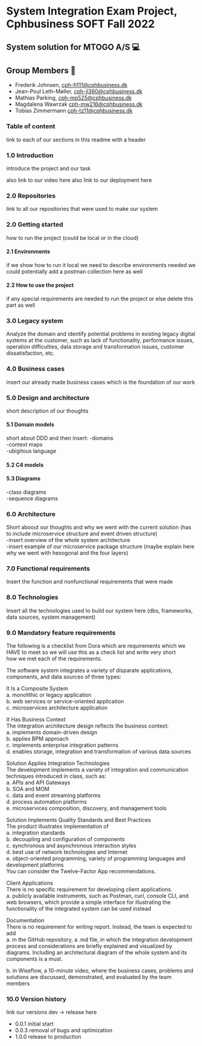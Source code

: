 # System Integration Exam Project, Cphbusiness SOFT Fall 2022     
  
## System solution for MTOGO A/S :computer:    

## Group Members :wave:     

- Frederik Johnsen, cph-fj111@cphbusiness.dk
- Jean-Poul Leth-Møller, cph-jl360@cphbusiness.dk
- Mathias Parking, cph-mp525@cphbusiness.dk
- Magdalena Wawrzak cph-mw216@cphbusiness.dk
- Tobias Zimmermann cph-tz11@cphbusiness.dk

### Table of content
link to each of our sections in this readme with a header
      
### 1.0 Introduction    
introduce the project and our task  
  
also link to our video here
also link to our deployment here  

### 2.0 Repositories
link to all our repositories that were used to make our system  

### 2.0 Getting started  
how to run the project (could be local or in the cloud)

#### 2.1 Environments
if we show how to run it local we need to describe environments needed
we could potentially add a postman collection here as well
  
#### 2.2 How to use the project  
if any special requirements are needed to run the project or else delete this part as well

### 3.0 Legacy system  
Analyze the domain and identify potential problems in existing legacy digital systems at the 
customer, such as lack of functionality, performance issues, operation difficulties, data 
storage and transformation issues, customer dissatisfaction, etc.  

### 4.0 Business cases
insert our already made business cases which is the foundation of our work  

### 5.0 Design and architecture
short description of our thoughts  
  
#### 5.1 Domain models 
short about DDD and then insert:
-domains  
-context maps  
-ubigitous language 
  
#### 5.2 C4 models  
  
#### 5.3 Diagrams  
-class diagrams  
-sequence diagrams  
  
### 6.0 Architecture
Short aboout our thoughts and why we went with the current solution (has to include microservice structure and event driven structure)  
-insert overview of the whole system architecture  
-insert example of our microservice package structure (maybe explain here why we went with hexogonal and the four layers)   
  
### 7.0 Functional requirements  
Insert the function and nonfunctional requirements that were made  
  
### 8.0 Technologies  
Insert all the technologies used to build our system here
(dbs, frameworks, data sources, system management)  
  
### 9.0 Mandatory feature requirements  
The following is a checklist from Dora which are requirements which we HAVE to meet so we will use this as a check list and write very short  
how we met each of the requirements.   
   
The software system integrates a variety of disparate applications, components, and data sources
of three types: 
  
It Is a Composite System   
a. monolithic or legacy application  
b. web services or service-oriented application  
c. microservices architecture application  
  
It Has Business Context  
The integration architecture design reflects the business context:  
a. implements domain-driven design  
b. applies BPM approach  
c. implements enterprise integration patterns  
d. enables storage, integration and transformation of various data sources  
  
Solution Applies Integration Technologies  
The development implements a variety of integration and communication techniques introduced 
in class, such as:  
a. APIs and API Gateways  
b. SOA and MOM  
c. data and event streaming platforms  
d. process automation platforms  
e. microservices composition, discovery, and management tools  
  
Solution Implements Quality Standards and Best Practices  
The product illustrates implementation of  
a. integration standards  
b. decoupling and configuration of components  
c. synchronous and asynchronous interaction styles  
d. best use of network technologies and Internet  
e. object-oriented programming, variety of programming languages and development 
platforms  
You can consider the Twelve-Factor App recommendations.  
  
Client Applications  
There is no specific requirement for developing client applications.  
a. publicly available instruments, such as Postman, curl, console CLI, and web browsers, 
which provide a simple interface for illustrating the functionality of the integrated system 
can be used instead  
  
Documentation  
There is no requirement for writing report. Instead, the team is expected to add  
a. in the GitHub repository, a .md file, in which the integration development process and 
considerations are briefly explained and visualized by diagrams. Including an 
architectural diagram of the whole system and its components is a must.  

b. in Wiseflow, a 10-minute video, where the business cases, problems and solutions
are discussed, demonstrated, and evaluated by the team members  
  
  
### 10.0 Version history  
link our versions dev -> release here
- 0.0.1 initial start
- 0.0.3 removal of bugs and optimization
- 1.0.0 release to production



   
 




